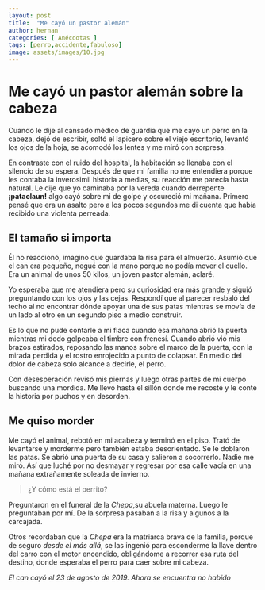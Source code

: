 ```yaml
---
layout: post
title:  "Me cayó un pastor alemán"
author: hernan
categories: [ Anécdotas ]
tags: [perro,accidente,fabuloso]
image: assets/images/10.jpg
---
```


# Me cayó un pastor alemán sobre la cabeza

Cuando le dije al cansado médico de guardia que me cayó un perro en la cabeza, dejó de escribir, soltó el lapicero sobre el viejo escritorio, levantó los ojos de la hoja, se acomodó los lentes y me miró con sorpresa. 

En contraste con el ruido del hospital, la habitación se llenaba con el silencio de su espera. Después de que mi familia no me entendiera porque les contaba la inverosimil historia a medias, su reacción me parecía hasta natural. Le dije que yo caminaba por la vereda cuando derrepente **¡pataclaun!** algo cayó sobre mi de golpe y oscureció mi mañana. Primero pensé que era un asalto pero a los pocos segundos me di cuenta que había recibido una violenta perreada. 

## El tamaño si importa

Él no reaccionó, imagino que guardaba la risa para el almuerzo. Asumió que el can era pequeño, negué con la mano porque no podía mover el cuello. Era un animal de unos 50 kilos, un joven pastor alemán, aclaré. 

Yo esperaba que me atendiera pero su curiosidad era más grande y siguió preguntando con los ojos y las cejas. Respondí que al parecer resbaló del techo al no encontrar dónde apoyar una de sus patas mientras se movía de un lado al otro en un segundo piso a medio construir. 

Es lo que no pude contarle a mi flaca cuando esa mañana abrió la puerta mientras mi dedo golpeaba el timbre con frenesí. Cuando abrió vió mis brazos estirados, reposando las manos sobre el marco de la puerta, con la mirada perdida y el rostro enrojecido a punto de colapsar. En medio del dolor de cabeza solo alcance a decirle, el perro. 

Con desesperación revisó mis piernas y luego otras partes de mi cuerpo buscando una mordida. Me llevó hasta el sillón donde me recosté y le conté la historia por puchos y en desorden. 

## Me quiso morder

Me cayó el animal, rebotó en mi acabeza y terminó en el piso. Trató de levantarse y morderme pero también estaba desorientado. Se le doblaron las patas. Se abrió una puerta de su casa y salieron a socorrerlo. Nadie me miró. Así que luché por no desmayar y regresar por esa calle vacía en una mañana extrañamente soleada de invierno. 

> ¿Y cómo está el perrito?

Preguntaron en el funeral de la _Chepa_,su abuela materna. Luego le preguntaban por mí. De la sorpresa pasaban a la risa y algunos a la carcajada. 

Otros recordaban que la _Chepa_  era la matriarca brava de la familia, porque de seguro _desde el más allá_, se las ingenió para esconderme la llave dentro del carro con el motor encendido, obligándome a recorrer esa ruta del destino, donde esperaba el perro para caer sobre mi cabeza. 

*El can cayó el 23 de agosto de 2019. Ahora se encuentra no habido* 
